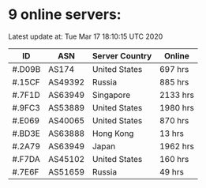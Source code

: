 # 9 online servers:

Latest update at: Tue Mar 17 18:10:15 UTC 2020

| ID | ASN | Server Country | Online |
| -- | --- | -------------- | ------ |
| #.D09B | AS174 | United States | 697 hrs |
| #.15CF | AS49392 | Russia | 885 hrs |
| #.7F1D | AS63949 | Singapore | 2133 hrs |
| #.9FC3 | AS53889 | United States | 1980 hrs |
| #.E069 | AS40065 | United States | 870 hrs |
| #.BD3E | AS63888 | Hong Kong | 13 hrs |
| #.2A79 | AS63949 | Japan | 1962 hrs |
| #.F7DA | AS45102 | United States | 160 hrs |
| #.7E6F | AS51659 | Russia | 49 hrs |

